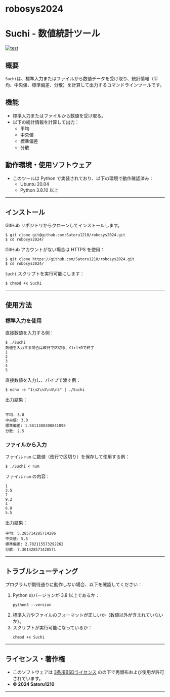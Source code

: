 # robosys2024
# Suchi - 数値統計ツール
[![test](https://github.com/Satoru1210/robosys2024/actions/workflows/test.yml/badge.svg)](https://github.com/Satoru1210/robosys2024/actions/workflows/test.yml)

## 概要
`Suchi`は、標準入力またはファイルから数値データを受け取り、統計情報（平均、中央値、標準偏差、分散）を計算して出力するコマンドラインツールです。

## 機能
- 標準入力またはファイルから数値を受け取る。
- 以下の統計情報を計算して出力：
  - 平均
  - 中央値
  - 標準偏差
  - 分散

## 動作環境・使用ソフトウェア
- このツールは Python で実装されており、以下の環境で動作確認済み：
  - Ubuntu 20.04
  - Python 3.8.10 以上

---

## インストール
GitHub リポジトリからクローンしてインストールします。

```
$ git clone git@github.com:Satoru1210/robosys2024.git
$ cd robosys2024/
```

GitHub アカウントがない場合は HTTPS を使用：
```
$ git clone https://github.com/Satoru1210/robosys2024.git
$ cd robosys2024/
```

`Suchi` スクリプトを実行可能にします：
```
$ chmod +x Suchi
```

---

## 使用方法

### 標準入力を使用
直接数値を入力する例：
```
$ ./Suchi
数値を入力する場合は改行で区切る、Ctrl+Dで終了
1
2
3
4
5
```

直接数値を入力し、パイプで渡す例：
```
$ echo -e "1\n2\n3\n4\n5" | ./Suchi
```

出力結果：
```

平均: 3.0
中央値: 3.0
標準偏差: 1.5811388300841898
分散: 2.5
```

### ファイルから入力
ファイル `num` に数値（改行で区切り）を保存して使用する例：
```
$ ./Suchi < num
```

ファイル `num` の内容：
```
1
3.5
7
9.2
4
6.8
5.5
```

出力結果：
```
平均: 5.285714285714286
中央値: 5.5
標準偏差: 2.702115573292262
分散: 7.301428571428571
```

---

## トラブルシューティング
プログラムが期待通りに動作しない場合、以下を確認してください：
1. Python のバージョンが 3.8 以上であるか：
   ```
   python3 --version
   ```
2. 標準入力やファイルのフォーマットが正しいか（数値以外が含まれていないか）。
3. スクリプトが実行可能になっているか：
   ```
   chmod +x Suchi
   ```

---

## ライセンス・著作権
- このソフトウェアは [3条項BSDライセンス](https://opensource.org/licenses/BSD-3-Clause) のの下で再頒布および使用が許可されています。
- **© 2024 Satoru1210**

---
